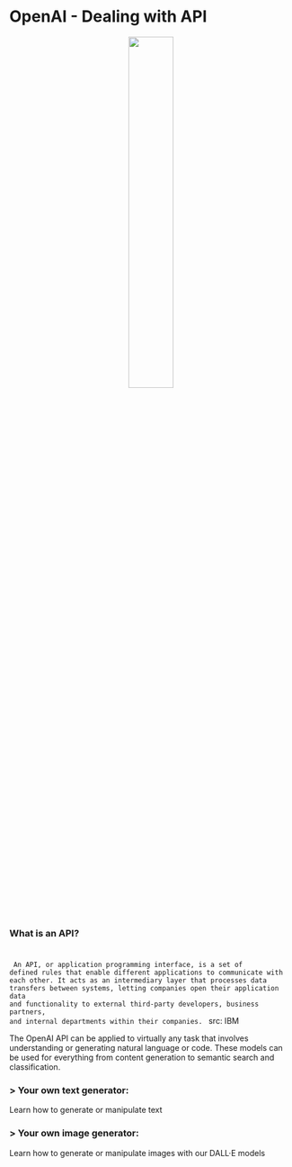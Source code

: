 # OpenAI - Dealing with API
<div align='center'>
<img src="https://imgs.search.brave.com/T4DSowp-oCMR1Qmo2x07lvwASX7ackIFfHs_1fFDA4Y/rs:fit:1200:960:1/g:ce/aHR0cHM6Ly92ZW50/dXJlYmVhdC5jb20v/d3AtY29udGVudC91/cGxvYWRzLzIwMTkv/MDMvb3BlbmFpLTEu/cG5nP3pvb209MiZy/ZXNpemU9MTIwMCUy/QzYwMCZzdHJpcD1h/bGw" width=40%, height=40%/>
</div>

### What is an API?
#
<code> An API, or application programming interface, is a set of defined rules that enable different applications to communicate with each other. It acts as an intermediary layer that processes data transfers between systems, letting companies open their application data and functionality to external third-party developers, business partners, and internal departments within their companies. 
</code> src: IBM

The OpenAI API can be applied to virtually any task that involves understanding or generating natural language or code. 
These models can be used for everything from content generation to semantic search and classification.

### > Your own text generator:
Learn how to generate or manipulate text

### > Your own image generator: 
Learn how to generate or manipulate images with our DALL·E models

